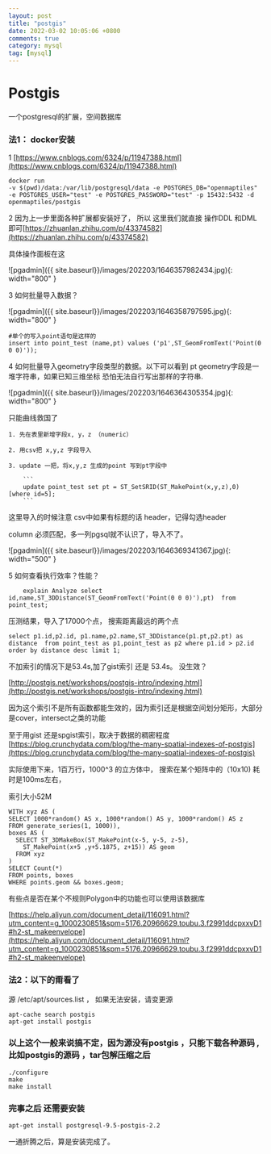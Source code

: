 ```yaml
---
layout: post
title: "postgis"
date: 2022-03-02 10:05:06 +0800
comments: true
category: mysql
tag: [mysql]
---
```




#  Postgis

一个postgresql的扩展，空间数据库

### 法1： docker安装

1 [https://www.cnblogs.com/6324/p/11947388.html](https://www.cnblogs.com/6324/p/11947388.html)

```
docker run
-v $(pwd)/data:/var/lib/postgresql/data -e POSTGRES_DB="openmaptiles" -e POSTGRES_USER="test" -e POSTGRES_PASSWORD="test" -p 15432:5432 -d openmaptiles/postgis
```

2  因为上一步里面各种扩展都安装好了， 所以 这里我们就直接 操作DDL 和DML即可[https://zhuanlan.zhihu.com/p/43374582](https://zhuanlan.zhihu.com/p/43374582)

具体操作面板在这

![pgadmin]({{ site.baseurl}}/images/202203/1646357982434.jpg){: width="800" }

3 如何批量导入数据？

![pgadmin]({{ site.baseurl}}/images/202203/1646358797595.jpg){: width="800" }

```
#单个的写入point语句是这样的
insert into point_test (name,pt) values ('p1',ST_GeomFromText('Point(0 0 0)'));

```

4 如何批量导入geometry字段类型的数据。以下可以看到 pt geometry字段是一堆字符串，如果已知三维坐标 恐怕无法自行写出那样的字符串.

![pgadmin]({{ site.baseurl}}/images/202203/1646364305354.jpg){: width="800" }



只能曲线救国了
    
	1. 先在表里新增字段x, y，z （numeric）
	
	2. 用csv把 x,y,z 字段导入
	
	3. update 一把，将x,y,z 生成的point 写到pt字段中
	
	    ```
	    update point_test set pt = ST_SetSRID(ST_MakePoint(x,y,z),0) [where id=5];
	    ```

这里导入的时候注意 csv中如果有标题的话 header，记得勾选header

column 必须匹配，多一列pgsql就不认识了，导入不了。

![pgadmin]({{ site.baseurl}}/images/202203/1646369341367.jpg){: width="500" }



5 如何查看执行效率？性能？

```
	explain Analyze select id,name,ST_3DDistance(ST_GeomFromText('Point(0 0 0)'),pt)  from point_test;
```





压测结果，导入了17000个点， 搜索距离最远的两个点

```
select p1.id,p2.id, p1.name,p2.name,ST_3DDistance(p1.pt,p2.pt) as distance  from point_test as p1,point_test as p2 where p1.id > p2.id order by distance desc limit 1;
```

不加索引的情况下是53.4s,加了gist索引 还是 53.4s。 没生效？



[http://postgis.net/workshops/postgis-intro/indexing.html](http://postgis.net/workshops/postgis-intro/indexing.html)

因为这个索引不是所有函数都能生效的，因为索引还是根据空间划分矩形，大部分是cover，intersect之类的功能





至于用gist 还是spgist索引，取决于数据的稠密程度 [https://blog.crunchydata.com/blog/the-many-spatial-indexes-of-postgis](https://blog.crunchydata.com/blog/the-many-spatial-indexes-of-postgis)



实际使用下来，1百万行，1000^3 的立方体中， 搜索在某个矩阵中的（10x10) 耗时是100ms左右，

索引大小52M



```
WITH xyz AS (
SELECT 1000*random() AS x, 1000*random() AS y, 1000*random() AS z
FROM generate_series(1, 1000)),
boxes AS (
  SELECT ST_3DMakeBox(ST_MakePoint(x-5, y-5, z-5),
    ST_MakePoint(x+5 ,y+5.1875, z+15)) AS geom
  FROM xyz
)
SELECT Count(*)
FROM points, boxes
WHERE points.geom && boxes.geom;
```



有些点是否在某个不规则Polygon中的功能也可以使用该数据库

[https://help.aliyun.com/document_detail/116091.html?utm_content=g_1000230851&spm=5176.20966629.toubu.3.f2991ddcpxxvD1#h2-st_makeenvelope](https://help.aliyun.com/document_detail/116091.html?utm_content=g_1000230851&spm=5176.20966629.toubu.3.f2991ddcpxxvD1#h2-st_makeenvelope)

### 法2：以下的甭看了   

源 /etc/apt/sources.list ， 如果无法安装，请变更源



```
apt-cache search postgis
apt-get install postgis

```



### 以上这个一般来说搞不定，因为源没有postgis ，只能下载各种源码 ,比如postgis的源码 ，tar包解压缩之后

```
./configure
make
make install
```



### 完事之后 还需要安装
```
apt-get install postgresql-9.5-postgis-2.2
```

一通折腾之后，算是安装完成了。



